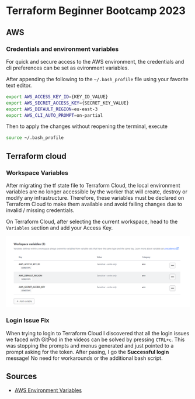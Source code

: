 # Terraform Beginner Bootcamp 2023

## AWS

### Credentials and environment variables

For quick and secure access to the AWS environment, the credentials and cli preferences can be set as evironment variables.

After appending the following to the `~/.bash_profile` file using your favorite text editor.

```bash
export AWS_ACCESS_KEY_ID={KEY_ID_VALUE}
export AWS_SECRET_ACCESS_KEY={SECRET_KEY_VALUE}
export AWS_DEFAULT_REGION=eu-east-3
export AWS_CLI_AUTO_PROMPT=on-partial
```

Then to apply the changes without reopening the terminal, execute

```bash
source ~/.bash_profile
```


## Terraform cloud

### Workspace Variables

After migrating the tf state file to Terraform Cloud, the local environment variables are no longer accessible by the worker that will create, destroy or modify any infrastructure. Therefore, these variables must be declared on Terraform Cloud to make them available and avoid failing changes due to invalid / missing credentials.

On Terraform Cloud, after selecting the current workspace, head to the `Variables` section and add your Access Key.

![Terraform Cloud variables screenshot example for Access Key ](image.png)

### Login Issue Fix

When trying to login to Terraform Cloud I discovered that all the login issues we faced with GitPod in the videos can be solved by pressing `CTRL+c`.
This was stopping the prompts and menus generated and just pointed to a prompt asking for the token.
After pasing, I go the **Successful login** message!
No need for workarounds or the additional bash script.

## Sources

* [AWS Environment Variables](https://docs.aws.amazon.com/cli/latest/userguide/cli-configure-envvars.html)